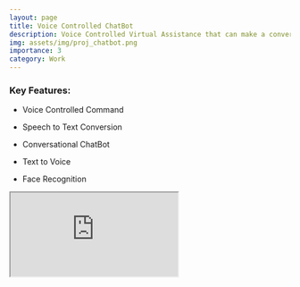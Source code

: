 ```yaml
---
layout: page
title: Voice Controlled ChatBot
description: Voice Controlled Virtual Assistance that can make a conversation with user
img: assets/img/proj_chatbot.png
importance: 3
category: Work
---
```


### Key Features:

- Voice Controlled Command

- Speech to Text Conversion

- Conversational ChatBot

- Text to Voice

- Face Recognition


<div class="embed-responsive embed-responsive-16by9 my-4">
  <iframe class="embed-responsive-item" src="https://www.youtube.com/embed/zEVdzzBT_k0?si=LjG7rR0ORfj31v0X" allowfullscreen></iframe>
</div>

